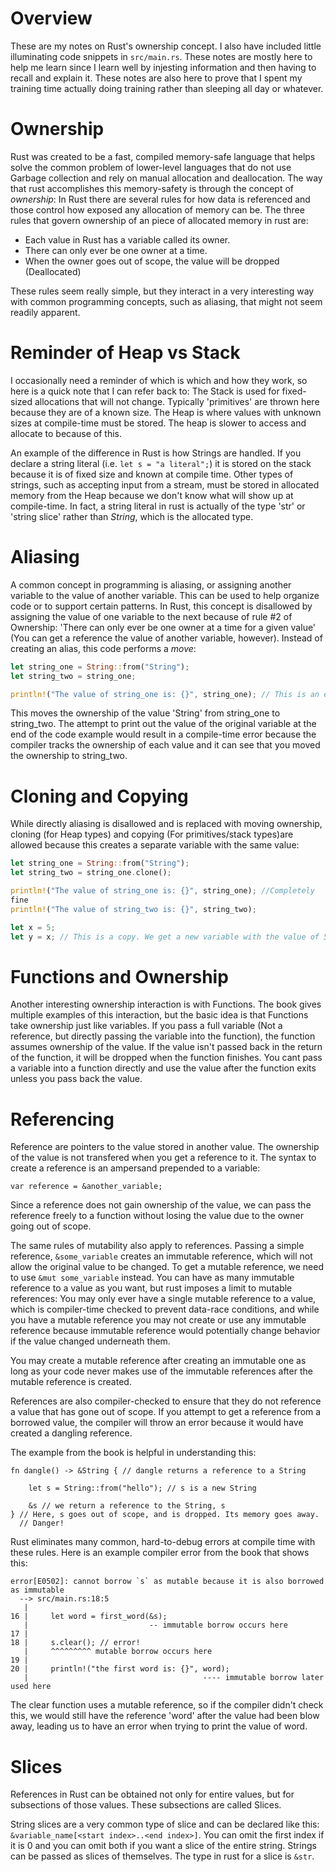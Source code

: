 Overview
======
These are my notes on Rust's ownership concept. I also have included little illuminating code snippets in `src/main.rs`. These notes are mostly here to help me learn since I learn well by injesting information and then having to recall and explain it. These notes are also here to prove that I spent my training time actually doing training rather than sleeping all day or whatever.

Ownership
=========
Rust was created to be a fast, compiled memory-safe language that helps solve
the common problem of lower-level languages that do not use Garbage collection
and rely on manual allocation and deallocation. The way that rust accomplishes this memory-safety is through the concept of *ownership*: In Rust there are several rules for how data is referenced and those control how exposed any allocation of memory can be. The three rules that govern ownership of an piece of allocated memory in rust are:

* Each value in Rust has a variable called its owner.
* There can only ever be one owner at a time.
* When the owner goes out of scope, the value will be dropped (Deallocated)

These rules seem really simple, but they interact in a very interesting way with common programming concepts, such as aliasing, that might not seem readily apparent.

Reminder of Heap vs Stack
=========
I occasionally need a reminder of which is which and how they work, so here is a quick note that I can refer back to: The Stack is used for fixed-sized allocations that will not change. Typically 'primitives' are thrown here because they are of a known size. The Heap is where values with unknown sizes at compile-time must be stored. The heap is slower to access and allocate to because of this.

An example of the difference in Rust is how Strings are handled. If you declare a string literal (i.e. `let s = "a literal";`) it is stored on the stack because it is of fixed size and known at compile time. Other types of strings, such as accepting input from a stream, must be stored in allocated memory from the Heap because we don't know what will show up at compile-time. In fact, a string literal in rust is actually of the type 'str' or 'string slice' rather than *String*, which is the allocated type.

Aliasing
=========

A common concept in programming is aliasing, or assigning another variable to the value of another variable. This can be used to help organize code or to support certain patterns. In Rust, this concept is disallowed by assigning the value of one variable to the next because of rule #2 of Ownership: 'There can only ever be one owner at a time for a given value' (You can get a reference the value of another variable, however). Instead of creating an alias, this code performs a *move*:

```Rust
let string_one = String::from("String");
let string_two = string_one;

println!("The value of string_one is: {}", string_one); // This is an error!
```
This moves the ownership of the value 'String' from string_one to string_two. The attempt to print out the value of the original variable at the end of the code example would result in a compile-time error because the compiler tracks the ownership of each value and it can see that you moved the ownership to string_two.

Cloning and Copying
=========
While directly aliasing is disallowed and is replaced with moving ownership, cloning (for Heap types) and copying (For primitives/stack types)are allowed because this creates a separate variable with the same value:

```Rust
let string_one = String::from("String");
let string_two = string_one.clone();

println!("The value of string_one is: {}", string_one); //Completely
fine
println!("The value of string_two is: {}", string_two);

let x = 5;
let y = x; // This is a copy. We get a new variable with the value of 5 copied into it.
```

Functions and Ownership
=========
Another interesting ownership interaction is with Functions. The book gives multiple examples of this interaction, but the basic idea is that Functions take ownership just like variables. If you pass a full variable (Not a reference, but directly passing the variable into the function), the function assumes ownership of the value. If the value isn't passed back in the return of the function, it will be dropped when the function finishes. You cant pass a variable into a function directly and use the value after the function exits unless you pass back the value.

Referencing
=========
Reference are pointers to the value stored in another value. The ownership of the value is not transfered when you get a reference to it. The syntax to create a reference is an ampersand prepended to a variable:
```
var reference = &another_variable;
```
Since a reference does not gain ownership of the value, we can pass the reference freely to a function without losing the value due to the owner going out of scope.

The same rules of mutability also apply to references. Passing a simple reference, `&some_variable` creates an immutable reference, which will not allow the original value to be changed. To get a mutable reference, we need to use `&mut some_variable` instead.
You can have as many immutable reference to a value as you want, but rust imposes a limit to mutable references: You may only ever have a single mutable reference to a value, which is compiler-time checked to prevent data-race conditions, and while you have a mutable reference you may not create or use any immutable reference because immutable reference would potentially change behavior if the value changed underneath them.

You may create a mutable reference after creating an immutable one as long as your code never makes use of the immutable references after the mutable reference is created.

References are also compiler-checked to ensure that they do not reference a value that has gone out of scope. If you attempt to get a reference from a borrowed value, the compiler will throw an error because it would have created a dangling reference.

The example from the book is helpful in understanding this:
```
fn dangle() -> &String { // dangle returns a reference to a String

    let s = String::from("hello"); // s is a new String

    &s // we return a reference to the String, s
} // Here, s goes out of scope, and is dropped. Its memory goes away.
  // Danger!
```
Rust eliminates many common, hard-to-debug errors at compile time with these rules. Here is an example compiler error from the book that shows this:
```
error[E0502]: cannot borrow `s` as mutable because it is also borrowed as immutable
  --> src/main.rs:18:5
   |
16 |     let word = first_word(&s);
   |                           -- immutable borrow occurs here
17 |
18 |     s.clear(); // error!
   |     ^^^^^^^^^ mutable borrow occurs here
19 |
20 |     println!("the first word is: {}", word);
   |                                       ---- immutable borrow later used here
```
The clear function uses a mutable reference, so if the compiler didn't check this, we would still have the reference 'word' after the value had been blow away, leading us to have an error when trying to print the value of word.

Slices
=========
References in Rust can be obtained not only for entire values, but for subsections of those values. These subsections are called Slices.

String slices are a very common type of slice and can be declared like this: `&variable_name[<start index>..<end index>]`. You can omit the first index if it is 0 and you can omit both if you want a slice of the entire string. Strings can be passed as slices of themselves. The type in rust for a slice is `&str`.
